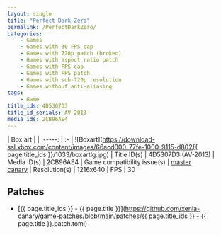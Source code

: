 ```yaml
---
layout: single
title: "Perfect Dark Zero"
permalink: /PerfectDarkZero/
categories:
    - Games
    - Games with 30 FPS cap
    - Games with 720p patch (broken)
    - Games with aspect ratio patch
    - Games with FPS cap
    - Games with FPS patch
    - Games with sub-720p resolution
    - Games without anti-aliasing
tags:
    - Game
title_ids: 4D5307D3
title_id_serials: AV-2013
media_ids: 2CB96AE4
---
```


| Box art                     |
| :-----:                     | :-
| ![Boxart](https://download-ssl.xbox.com/content/images/66acd000-77fe-1000-9115-d802{{ page.title_ids }}/1033/boxartlg.jpg)
| Title ID(s)                 | 4D5307D3 (AV-2013)
| Media ID(s)                 | 2CB96AE4
| Game compatibility issue(s) | [master](https://github.com/xenia-project/game-compatibility/issues/175)<br>[canary](https://github.com/xenia-canary/game-compatibility/issues/77)
| Resolution(s)               | 1216x640
| FPS                         | 30

## Patches
* [{{ page.title_ids }} - {{ page.title }}](https://github.com/xenia-canary/game-patches/blob/main/patches/{{ page.title_ids }} - {{ page.title }}.patch.toml)
